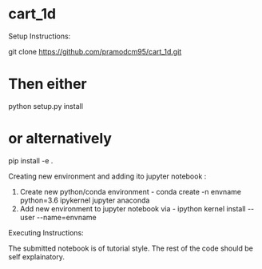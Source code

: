 # cart_1d
Setup Instructions:

git clone https://github.com/pramodcm95/cart_1d.git
# Then either
python setup.py install
# or alternatively
pip install -e .

Creating new environment and adding ito jupyter notebook :
1) Create new python/conda environment - conda create -n envname python=3.6 ipykernel jupyter anaconda
2) Add new environment to jupyter notebook via - ipython kernel install --user --name=envname

Executing Instructions:

The submitted notebook is of tutorial  style. The rest of the code should be self explainatory.